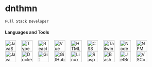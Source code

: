 # dnthmn

`Full Stack Developer`

#### Languages and Tools

<img align="left" alt="JavaScript" width="36px" style="padding-right: 15px" src="https://cdn.jsdelivr.net/gh/devicons/devicon@latest/icons/javascript/javascript-original.svg" />
<img align="left" alt="TypeScript" width="36px" style="padding-right: 15px" src="https://cdn.jsdelivr.net/gh/devicons/devicon@latest/icons/typescript/typescript-original.svg" />
<img align="left" alt="React" width="36px" style="padding-right: 15px" src="https://cdn.jsdelivr.net/gh/devicons/devicon@latest/icons/react/react-original.svg" />
<img align="left" alt="Vue" width="36px" style="padding-right: 15px" src="https://cdn.jsdelivr.net/gh/devicons/devicon@latest/icons/vuejs/vuejs-original.svg" />
<img align="left" alt="HTML" width="36px" style="padding-right: 15px" src="https://cdn.jsdelivr.net/gh/devicons/devicon@latest/icons/html5/html5-original.svg" />
<img align="left" alt="CSS" width="36px" style="padding-right: 15px" src="https://cdn.jsdelivr.net/gh/devicons/devicon@latest/icons/css3/css3-original.svg" />
<img align="left" alt="TailwindCSS" width="36px" style="padding-right: 15px" src="https://cdn.jsdelivr.net/gh/devicons/devicon@latest/icons/tailwindcss/tailwindcss-original.svg" />
<img align="left" alt="NodeJS" width="36px" style="padding-right: 15px" src="https://cdn.jsdelivr.net/gh/devicons/devicon@latest/icons/nodejs/nodejs-original.svg" />
<img align="left" alt="NPM" width="36px" style="padding-right: 15px" src="https://cdn.jsdelivr.net/gh/devicons/devicon@latest/icons/npm/npm-original-wordmark.svg" />
<img align="left" alt="Java" width="36px" style="padding-right: 15px" src="https://cdn.jsdelivr.net/gh/devicons/devicon@latest/icons/java/java-original.svg" />
<img align="left" alt="Docker" width="36px" style="padding-right: 15px" src="https://cdn.jsdelivr.net/gh/devicons/devicon@latest/icons/docker/docker-original.svg" />
<img align="left" alt="Git" width="36px" style="padding-right: 15px" src="https://cdn.jsdelivr.net/gh/devicons/devicon@latest/icons/git/git-original.svg" />
<img align="left" alt="GitHub" width="36px" style="padding-right: 15px" src="https://cdn.jsdelivr.net/gh/devicons/devicon@latest/icons/github/github-original.svg" />
<img align="left" alt="Linux" width="36px" style="padding-right: 15px" src="https://cdn.jsdelivr.net/gh/devicons/devicon/icons/linux/linux-original.svg" />
<img align="left" alt="RaspberryPi" width="36px" style="padding-right: 15px" src="https://cdn.jsdelivr.net/gh/devicons/devicon@latest/icons/raspberrypi/raspberrypi-original.svg" />
<img align="left" alt="Bash" width="36px" style="padding-right: 15px" src="https://cdn.jsdelivr.net/gh/devicons/devicon@latest/icons/bash/bash-original.svg" />
<img align="left" alt="JetBrains" width="36px" style="padding-right: 15px" src="https://cdn.jsdelivr.net/gh/devicons/devicon@latest/icons/jetbrains/jetbrains-original.svg" />
<img align="left" alt="VSCode" width="36px" style="padding-right: 15px" src="https://cdn.jsdelivr.net/gh/devicons/devicon@latest/icons/vscode/vscode-original.svg" />
<br />
